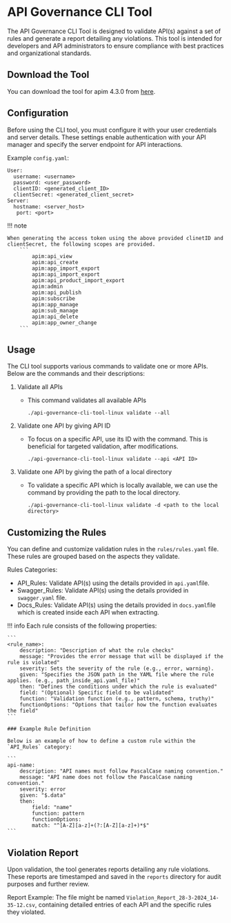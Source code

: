 # API Governance CLI Tool

The API Governance CLI Tool is designed to validate API(s) against a set of rules and generate a report detailing any violations. This tool is intended for developers and API administrators to ensure compliance with best practices and organizational standards.

## Download the Tool

You can download the tool for apim 4.3.0 from [here]({{base_path}}/assets/attachments/governance/cli.4.3.0.zip).

## Configuration

Before using the CLI tool, you must configure it with your user credentials and server details. These settings enable authentication with your API manager and specify the server endpoint for API interactions.

Example `config.yaml`:
```
User:
  username: <username>
  password: <user_password>
  clientID: <generated_client_ID>
  clientSecret: <generated_client_secret>
Server:
  hostname: <server_host>
   port: <port>
```

!!! note

    When generating the access token using the above provided clinetID and clientSecret, the following scopes are provided.
        ```
            apim:api_view
            apim:api_create
            apim:app_import_export
            apim:api_import_export
            apim:api_product_import_export
            apim:admin
            apim:api_publish
            apim:subscribe
            apim:app_manage
            apim:sub_manage
            apim:api_delete
            apim:app_owner_change
        ```

## Usage

The CLI tool supports various commands to validate one or more APIs. Below are the commands and their descriptions:

1. Validate all APIs 
    - This command validates all available APIs

        `./api-governance-cli-tool-linux validate --all`

2. Validate one API by giving API ID
    - To focus on a specific API, use its ID with the command. This is beneficial for targeted validation, after modifications.

        `./api-governance-cli-tool-linux validate --api <API ID>`
 
3. Validate one API by giving the path of a local directory
    - To validate a specific API which is locally available, we can use the command by providing the path to the local directory.

        `./api-governance-cli-tool-linux validate -d <path to the local directory>`

## Customizing the Rules

You can define and customize validation rules in the `rules/rules.yaml` file. These rules are grouped based on the aspects they validate.

Rules Categories:

- API_Rules: Validate API(s) using the details provided in `api.yaml`file.
- Swagger_Rules: Validate API(s) using the details provided in `swagger.yaml` file.
- Docs_Rules: Validate API(s) using the details provided in `docs.yaml`file which is created inside each API when extracting.

!!! info
    Each rule consists of the following properties:

    ```
    <rule_name>:
        description: "Description of what the rule checks"
        message: "Provides the error message that will be displayed if the rule is violated"
        severity: Sets the severity of the rule (e.g., error, warning).
        given: "Specifies the JSON path in the YAML file where the rule applies. (e.g., path_inside_api.yaml_file)"
        then: "Defines the conditions under which the rule is evaluated"
        field: "(Optional) Specific field to be validated"
        function: "Validation function (e.g., pattern, schema, truthy)"
        functionOptions: "Options that tailor how the function evaluates the field"
    ```

    ### Example Rule Definition

    Below is an example of how to define a custom rule within the `API_Rules` category:

    ```
    api-name:
        description: "API names must follow PascalCase naming convention."
        message: "API name does not follow the PascalCase naming convention."
        severity: error
        given: "$.data"
        then:
            field: "name"
            function: pattern
            functionOptions:
            match: "^[A-Z][a-z]+(?:[A-Z][a-z]+)*$"
    ```

## Violation Report

Upon validation, the tool generates reports detailing any rule violations. These reports are timestamped and saved in the `reports` directory for audit purposes and further review.

Report Example: The file might be named `Violation_Report_28-3-2024_14-35-12.csv`, containing detailed entries of each API and the specific rules they violated.

